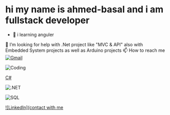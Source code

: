 # hi my name is ahmed-basal and i am fullstack developer

- 🌱 i learning  anguler

🤝 I’m looking for help with .Net project like "MVC & API" also with Embedded System projects as well as Arduino projects
📫 How to reach me 
[![Gmail](https://img.shields.io/badge/Gmail-D14836?style=for-the-badge&logo=gmail&logoColor=white)](mailto:ahmedbassl913@gmail.com)

![Coding](https://media.giphy.com/media/qgQUggAC3Pfv687qPC/giphy.gif)
 
  
  [C#](https://img.shields.io/badge/C%23-239120?style=for-the-badge&logo=c-sharp&logoColor=white)

![.NET](https://img.shields.io/badge/.NET-512BD4?style=for-the-badge&logo=dotnet&logoColor=white)


![SQL](https://img.shields.io/badge/SQL-CC2927?style=for-the-badge&logo=microsoft-sql-server&logoColor=white)

[![LinkedIn](contact with me ](https://www.linkedin.com/in/ahmed-basal-74ab9a353/)

